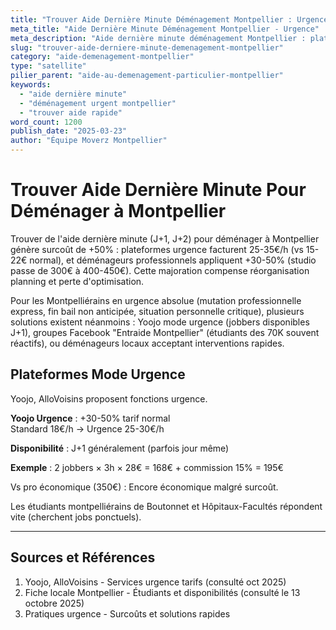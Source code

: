```yaml
---
title: "Trouver Aide Dernière Minute Déménagement Montpellier : Urgence"
meta_title: "Aide Dernière Minute Déménagement Montpellier - Urgence"
meta_description: "Aide dernière minute déménagement Montpellier : plateformes urgence +50%, étudiants disponibles J+1. Solutions express."
slug: "trouver-aide-derniere-minute-demenagement-montpellier"
category: "aide-demenagement-montpellier"
type: "satellite"
pilier_parent: "aide-au-demenagement-particulier-montpellier"
keywords:
  - "aide dernière minute"
  - "déménagement urgent montpellier"
  - "trouver aide rapide"
word_count: 1200
publish_date: "2025-03-23"
author: "Équipe Moverz Montpellier"
---
```


# Trouver Aide Dernière Minute Pour Déménager à Montpellier

Trouver de l'aide dernière minute (J+1, J+2) pour déménager à Montpellier génère surcoût de +50% : plateformes urgence facturent 25-35€/h (vs 15-22€ normal), et déménageurs professionnels appliquent +30-50% (studio passe de 300€ à 400-450€). Cette majoration compense réorganisation planning et perte d'optimisation.

Pour les Montpelliérains en urgence absolue (mutation professionnelle express, fin bail non anticipée, situation personnelle critique), plusieurs solutions existent néanmoins : Yoojo mode urgence (jobbers disponibles J+1), groupes Facebook "Entraide Montpellier" (étudiants des 70K souvent réactifs), ou déménageurs locaux acceptant interventions rapides.

## Plateformes Mode Urgence

Yoojo, AlloVoisins proposent fonctions urgence.

**Yoojo Urgence** : +30-50% tarif normal  
Standard 18€/h → Urgence 25-30€/h

**Disponibilité** : J+1 généralement (parfois jour même)

**Exemple** : 2 jobbers × 3h × 28€ = 168€ + commission 15% = 195€

Vs pro économique (350€) : Encore économique malgré surcoût.

Les étudiants montpelliérains de Boutonnet et Hôpitaux-Facultés répondent vite (cherchent jobs ponctuels).

---

## Sources et Références

1. Yoojo, AlloVoisins - Services urgence tarifs (consulté oct 2025)
2. Fiche locale Montpellier - Étudiants et disponibilités (consulté le 13 octobre 2025)
3. Pratiques urgence - Surcoûts et solutions rapides

